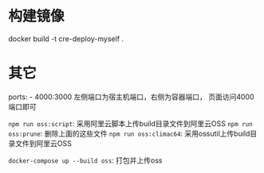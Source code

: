 # 构建镜像
docker build -t cre-deploy-myself  .



# 其它

ports:
    - 4000:3000
左侧端口为宿主机端口，右侧为容器端口， 页面访问4000端口即可

`npm run oss:script`: 采用阿里云脚本上传build目录文件到阿里云OSS
`npm run oss:prune`: 删除上面的这些文件
`npm run oss:climac64`: 采用ossutil上传build目录文件到阿里云OSS

`docker-compose up --build oss`: 打包并上传oss

